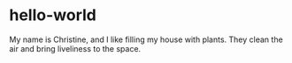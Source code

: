 # hello-world

My name is Christine, and I like filling my house with plants. 
They clean the air and bring liveliness to the space.
